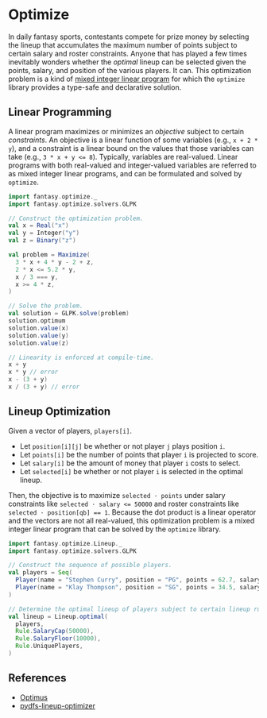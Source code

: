 # Optimize

In daily fantasy sports, contestants compete for prize money by selecting the lineup that
accumulates the maximum number of points subject to certain salary and roster constraints. Anyone
that has played a few times inevitably wonders whether the *optimal* lineup can be selected given
the points, salary, and position of the various players. It can. This optimization problem is a kind
of [mixed integer linear program] for which the `optimize` library provides a type-safe and
declarative solution.

## Linear Programming

A linear program maximizes or minimizes an *objective* subject to certain *constraints*. An
objective is a linear function of some variables (e.g., `x + 2 * y`), and a constraint is a linear
bound on the values that those variables can take (e.g., `3 * x + y <= 8`). Typically, variables are
real-valued. Linear programs with both real-valued and integer-valued variables are referred to as
mixed integer linear programs, and can be formulated and solved by `optimize`.

```scala
import fantasy.optimize._
import fantasy.optimize.solvers.GLPK

// Construct the optimization problem.
val x = Real("x")
val y = Integer("y")
val z = Binary("z")

val problem = Maximize(
  3 * x + 4 * y - 2 + z,
  2 * x <= 5.2 * y,
  x / 3 === y,
  x >= 4 * z,
)

// Solve the problem.
val solution = GLPK.solve(problem)
solution.optimum
solution.value(x)
solution.value(y)
solution.value(z)

// Linearity is enforced at compile-time.
x + y
x * y // error
x - (3 + y)
x / (3 + y) // error
```

## Lineup Optimization

Given a vector of players, `players[i]`.

* Let `position[i][j]` be whether or not player `j` plays position `i`.
* Let `points[i]` be the number of points that player `i` is projected to score.
* Let `salary[i]` be the amount of money that player `i` costs to select.
* Let `selected[i]` be whether or not player `i` is selected in the optimal lineup.

Then, the objective is to maximize `selected ⋅ points` under salary constraints like
`selected ⋅ salary <= 50000` and roster constraints like `selected ⋅ position[qb] == 1`. Because the
dot product is a linear operator and the vectors are not all real-valued, this optimization problem
is a mixed integer linear program that can be solved by the `optimize` library.

```scala
import fantasy.optimize.Lineup._
import fantasy.optimize.solvers.GLPK

// Construct the sequence of possible players.
val players = Seq(
  Player(name = "Stephen Curry", position = "PG", points = 62.7, salary = 9000),
  Player(name = "Klay Thompson", position = "SG", points = 34.5, salary = 7500),
)

// Determine the optimal lineup of players subject to certain lineup rules.
val lineup = Lineup.optimal(
  players,
  Rule.SalaryCap(50000),
  Rule.SalaryFloor(10000),
  Rule.UniquePlayers,
)
```

## References

- [Optimus]
- [pydfs-lineup-optimizer]

[mixed integer linear program]:
  https://en.wikipedia.org/wiki/Integer_programming
[Optimus]:
  https://github.com/vagmcs/Optimus
[pydfs-lineup-optimizer]:
  https://github.com/DimaKudosh/pydfs-lineup-optimizer

